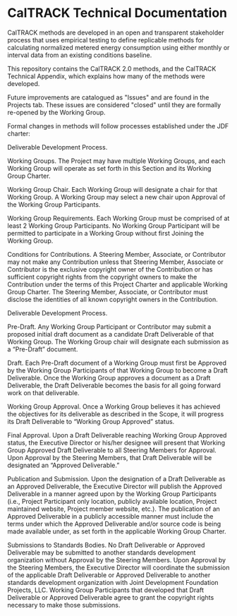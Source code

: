 CalTRACK Technical Documentation
================================

CalTRACK methods are developed in an open and transparent stakeholder process that uses empirical testing to define replicable methods for calculating normalized metered energy consumption using either monthly or interval data from an existing conditions baseline.

This repository contains the CalTRACK 2.0 methods, and the CalTRACK Technical Appendix, which explains how many of the methods were developed.

Future improvements are catalogued as "Issues" and are found in the Projects tab. These issues are considered "closed" until they are formally re-opened by the Working Group. 

Formal changes in methods will follow processes established under the JDF charter:

Deliverable Development Process. 

Working Groups.  The Project may have multiple Working Groups, and each Working Group will operate as set forth in this Section and its Working Group Charter.

Working Group Chair.  Each Working Group will designate a chair for that Working Group.  A Working Group may select a new chair upon Approval of the Working Group Participants.

Working Group Requirements.  Each Working Group must be comprised of at least 2 Working Group Participants.  No Working Group Participant will be permitted to participate in a Working Group without first Joining the Working Group.

Conditions for Contributions.  A Steering Member, Associate, or Contributor may not make any Contribution unless that Steering Member, Associate or Contributor is the exclusive copyright owner of the Contribution or has sufficient copyright rights from the copyright owners to make the Contribution under the terms of this Project Charter and applicable Working Group Charter.  The Steering Member, Associate, or Contributor must disclose the identities of all known copyright owners in the Contribution.

Deliverable Development Process.

Pre-Draft.  Any Working Group Participant or Contributor may submit a proposed initial draft document as a candidate Draft Deliverable of that Working Group.  The Working Group chair will designate each submission as a “Pre-Draft” document.

Draft.  Each Pre-Draft document of a Working Group must first be Approved by the Working Group Participants of that Working Group to become a Draft Deliverable.  Once the Working Group approves a document as a Draft Deliverable, the Draft Deliverable becomes the basis for all going forward work on that deliverable.

Working Group Approval.  Once a Working Group believes it has achieved the objectives for its deliverable as described in the Scope, it will progress its Draft Deliverable to “Working Group Approved” status. 

Final Approval.  Upon a Draft Deliverable reaching Working Group Approved status, the Executive Director or his/her designee will present that Working Group Approved Draft Deliverable to all Steering Members for Approval.  Upon Approval by the Steering Members, that Draft Deliverable will be designated an “Approved Deliverable.”

Publication and Submission.  Upon the designation of a Draft Deliverable as an Approved Deliverable, the Executive Director will publish the Approved Deliverable in a manner agreed upon by the Working Group Participants (i.e., Project Participant only location, publicly available location, Project maintained website, Project member website, etc.).  The publication of an Approved Deliverable in a publicly accessible manner must include the terms under which the Approved Deliverable and/or source code is being made available under, as set forth in the applicable Working Group Charter.

Submissions to Standards Bodies.  No Draft Deliverable or Approved Deliverable may be submitted to another standards development organization without Approval by the Steering Members.  Upon Approval by the Steering Members, the Executive Director will coordinate the submission of the applicable Draft Deliverable or Approved Deliverable to another standards development organization with Joint Development Foundation Projects, LLC.    Working Group Participants that developed that Draft Deliverable or Approved Deliverable agree to grant the copyright rights necessary to make those submissions.
